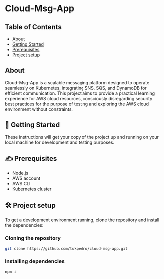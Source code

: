 # Cloud-Msg-App

## Table of Contents

-   [About](#about)
-   [Getting Started](#getting_started)
-   [Prerequisites](#prequisites)
-   [Project setup](#setup)

## About <a name = "about"></a>

Cloud-Msg-App is a scalable messaging platform designed to operate seamlessly on Kubernetes, integrating SNS, SQS, and DynamoDB for efficient communication. This project aims to provide a practical learning experience for AWS cloud resources, consciously disregarding security best practices for the purpose of testing and exploring the AWS cloud environment without constraints.

## 🏁 Getting Started <a name = "getting_started"></a>

These instructions will get your copy of the project up and running on your local machine for development and testing purposes.

## ✍️ Prerequisites <a name = "prerequisites"></a>

-   Node.js
-   AWS account
-   AWS CLI
-   Kubernetes cluster

## 🛠️ Project setup <a name = "setup"></a>

To get a development environment running, clone the repository and install the dependencies:

### Cloning the repository

```bash
git clone https://github.com/tukpedro/cloud-msg-app.git
```

### Installing dependencies

```bash
npm i
```
